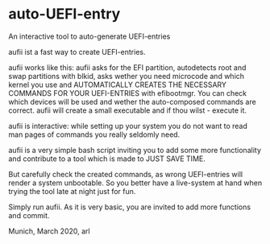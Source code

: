 # auto-UEFI-entry
An interactive tool to auto-generate UEFI-entries

aufii ist a fast way to create UEFI-entries.

aufii works like this:
aufii asks for the EFI partition, autodetects root and swap partitions with blkid, asks wether you need microcode and which kernel you use and AUTOMATICALLY CREATES THE NECESSARY COMMANDS FOR YOUR UEFI-ENTRIES with efibootmgr. You can check which devices will be used and wether the auto-composed commands are correct. aufii will create a small executable and if thou wilst - execute it.

aufii is interactive: while setting up your system you do not want to read man pages of commands you really seldomly need.

aufii is a very simple bash script inviting you to add some more functionality and contribute to a tool which is made to JUST SAVE TIME.

But carefully check the created commands, as wrong UEFI-entries will render a system unbootable. So you better have a live-system at hand when trying the tool late at night just for fun.

Simply run aufii. As it is very basic, you are invited to add more functions and commit.

Munich, March 2020, arl
